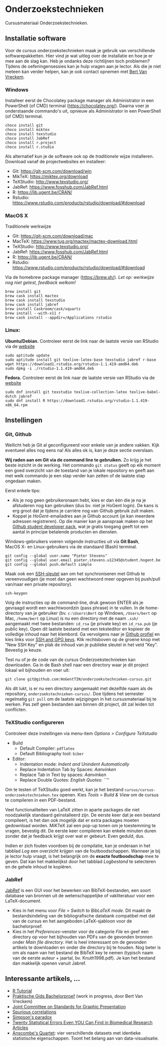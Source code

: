 # Onderzoekstechnieken

Cursusmateriaal Onderzoekstechnieken.

## Installatie software

Voor de cursus onderzoekstechnieken maak je gebruik van verschillende softwarepakketten. Hier vind je wat uitleg over de installatie en hoe je er mee aan de slag kan. Heb je ondanks deze richtlijnen toch problemen? Tijdens de oefeningensessies kan je hulp vragen aan je lector. Als die je niet meteen kan verder helpen, kan je ook contact opnemen met [Bert Van Vreckem](mailto:bert.vanvreckem@hogent.be?subject=[OZT]%20Vraag%20ivm%20software-installatie).

### Windows

Installeer eerst de Chocolatey package manager als Administrator in een PowerShell (of CMD) terminal (<https://chocolatey.org/>).
Daarna voer je onderstaande commando's uit, opnieuw als Administrator in een PowerShell (of CMD) terminal.

```
choco install git
choco install miktex
choco install texstudio
choco install JabRef
choco install r.project
choco install r.studio
```

Als alternatief kun je de software ook op de *traditionele* wijze installeren. Download vanaf de projectwebsites en installeer:

- Git: <https://git-scm.com/download/win>
- MikTeX: <https://miktex.org/download>
- TeXStudio: <http://www.texstudio.org/>
- JabRef: <https://www.fosshub.com/JabRef.html>
- R: <https://lib.ugent.be/CRAN/>
- Rstudio: <https://www.rstudio.com/products/rstudio/download/#download>

### MacOS X

Traditionele werkwijze

- Git: <https://git-scm.com/download/mac>
- MacTeX: <https://www.tug.org/mactex/mactex-download.html>
- TeXStudio: <http://www.texstudio.org/>
- JabRef: <https://www.fosshub.com/JabRef.html>
- R: <https://lib.ugent.be/CRAN/>
- Rstudio: <https://www.rstudio.com/products/rstudio/download/#download>

Via de homebrew package manager (<https://brew.sh/>). *Let op: werkwijze nog niet getest, feedback welkom!*

```
brew install git
brew cask install mactex
brew cask install texstudio
brew cask install jabref
brew install Caskroom/cask/xquartz
brew install --with-x11 r
brew cask install --appdir=/Applications rstudio
```

### Linux:

**Ubuntu/Debian.** Controleer eerst de link naar de laatste versie van RStudio via de [website](https://www.rstudio.com/products/rstudio/download/#download)

```
sudo aptitude update
sudo aptitude install git texlive-latex-base texstudio jabref r-base
wget https://download1.rstudio.org/rstudio-1.1.419-amd64.deb
sudo dpkg -i ./rstudio-1.1.419-amd64.deb
```

**Fedora.** Controleer eerst de link naar de laatste versie van RStudio via de [website](https://www.rstudio.com/products/rstudio/download/#download)

```
sudo dnf install git texstudio texlive-collection-latex texlive-babel-dutch jabref
sudo dnf install R https://download1.rstudio.org/rstudio-1.1.419-x86_64.rpm
```

## Instellingen

### Git, Github

Wellicht heb je Git al geconfigureerd voor enkele van je andere vakken. Kijk eventueel alles nog eens na! Als alles ok is, kan je deze sectie overslaan.

**Wij raden aan om Git via de command line te gebruiken.** Zo krijg je het beste inzicht in de werking. Het commando `git status` geeft op elk moment een goed overzicht van de toestand van je lokale repository en geeft aan met welk commando je een stap verder kan zetten of de laatste stap ongedaan maken.

Eerst enkele tips:

- Als je nog geen gebruikersnaam hebt, kies er dan één die je na je afstuderen nog kan gebruiken (dus bv. niet je HoGent login). De kans is erg groot dat je tijdens je carrière nog van Github gebruik zult maken.
- Koppel je *HoGent*-emailadres aan je Github account (je kan meerdere adressen registreren). Op die manier kan je aanspraak maken op het [Github student developer pack](https://education.github.com/pack), wat je gratis toegang geeft tot een aantal in principe betalende producten en diensten.

Windows-gebruikers voeren volgende instructies uit via **Git Bash**,  
MacOS X- en Linux-gebruikers via de standaard (Bash) terminal.

```
git config --global user.name "Pieter Stevens"
git config --global user.email pieter.stevens.u12345@student.hogent.be
git config --global push.default simple
```

Maak ook een [SSH-sleutel](https://help.github.com/articles/connecting-to-github-with-ssh/) aan om het synchroniseren met Github te vereenvoudigen (je moet dan geen wachtwoord meer opgeven bij push/pull van/naar een private repository).

```
ssh-keygen
```

Volg de instructies op de command-line, druk gewoon ENTER als je gevraagd wordt een wachtwoordzin (pass phrase) in te vullen. In de home-directory van je gebruiker (bv. `c:\Users\Bert` op Windows, `/Users/bert` op Mac, `/home/bert` op Linux) is nu een directory met de naam `.ssh/` aangemaakt met twee bestanden: `id_rsa` (je private key) en `id_rsa.pub` (je public key). Open dit laatste bestand met een teksteditor en kopieer de volledige inhoud naar het klembord. Ga vervolgens naar je [Github profiel](https://github.com/settings/profile) en kies links voor [SSH and GPG keys](https://github.com/settings/keys). Klik rechtsboven op de groene knop met "New SSH Key" en plak de inhoud van je publieke sleutel in het veld "Key". Bevestig je keuze.

Test nu of je de code van de cursus Onderzoekstechnieken kan downloaden. Ga in de Bash shell naar een directory waar je dit project lokaal wil bijhouden en voer uit:

```
git clone git@github.com:HoGentTIN/onderzoekstechnieken-cursus.git
```

Als dit lukt, is er nu een directory aangemaakt met dezelfde naam als de repository, `onderzoekstechnieken-cursus/`. Doe tijdens het semester regelmatig `git pull` om de laatste wijzigingen in het cursusmateriaal bij te werken. Pas zelf geen bestanden aan binnen dit project, dit zal leiden tot conflicten.

### TeXStudio configureren

Controleer deze instellingen via menu-item *Options > Configure TeXstudio*

- Build
    - Default Compiler: `pdflatex`
    - Default Bibliography tool: `biber`
- Editor:
    - Indentation mode: *Indent and Unindent Automatically*
    - Replace Indentation Tab by Spaces: *Aanvinken*
    - Replace Tab in Text by spaces: *Aanvinken*
    - Replace Double Quotes: *English Quotes: ``''*

Om te testen of TeXStudio goed werkt, kan je het bestand `cursus/cursus-onderzoekstechnieken.tex` openen. Kies *Tools > Build & View* om de cursus te compileren in een PDF-bestand.

Veel functionaliteiten van LaTeX zitten in aparte packages die niet noodzakelijk standaard geïnstalleerd zijn. De eerste keer dat je een bestand compileert, is het dan ook mogelijk dat er extra packages moeten gedownload worden. MiKTeX zal een pop-up tonen om je toestemming te vragen, bevestig dit. De eerste keer compileren kan enkele minuten duren zonder dat je feedback krijgt over wat er gebeurt. Even geduld, dus.

Indien er zich fouten voordoen bij de compilatie, kan je onderaan in het tabblad *Log* een overzicht krijgen van de foutboodschappen. Wanneer je bij je lector hulp vraagt, is het belangrijk om de **exacte foutboodschap** mee te geven. Dat kan het makkelijkst door het tabblad *Logbestand* te selecteren en de gehele inhoud te kopiëren.

### JabRef

[JabRef](http://www.jabref.org/) is een GUI voor het bewerken van BibTeX-bestanden, een soort database van bronnen uit de wetenschappelijke of vakliteratuur voor een LaTeX-document.

- Kies in het menu voor *File > Switch to BibLaTeX mode*. Dit maakt de bestandsindeling
van de bibliografische databank compatibel met dat van de cursus en het aangeboden LaTeX-sjabloon voor de bachelorproef.
- Kies in het *Preferences*-venster voor de categorie *File* en geef een directory op voor het bijhouden van PDFs van de gevonden bronnen onder *Main file directory*. Het is heel interessant om de gevonden artikels te downloaden en onder die directory bij te houden. Nog beter is om als naam van het bestand de BibTeX key te nemen (typisch naam van de eerste auteur + jaartal, bv. Knuth1998.pdf). Je kan het bestand dan makkelijk openen vanuit Jabref.

## Interessante artikels, ...

- [R Tutorial](https://www.tutorialspoint.com/r/)
- [Praktische Gids Bachelorproef](https://github.com/bertvv/bachproef-gids) (work in progress, door Bert Van Vreckem)
- [Joint Committee on Standards for Graphic Presentation](http://www.jstor.org/stable/2965153?seq=1#page_scan_tab_contents)
- [Spurious correlations](http://dangerousminds.net/comments/spurious_correlations_between_nicolas_cage_movies_and_swimming_pool)
- [Simpson's paradox](https://en.wikipedia.org/wiki/Simpson%27s_paradox)
- [Twenty Statistical Errors Even YOU Can Find in Biomedical Research Articles](http://web.udl.es/Biomath/Bioestadistica/CMJ%2020%20stat%20errors.pdf)
- [Anscombe's Quartet](https://en.wikipedia.org/wiki/Anscombe%27s_quartet): vier verschillende datasets met identieke statistische eigenschappen. Toont het belang aan van data-visualisatie.
